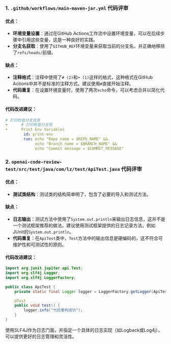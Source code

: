 ### 1. `.github/workflows/main-maven-jar.yml` 代码评审

#### 优点：
- **环境变量设置**：通过在GitHub Actions工作流中设置环境变量，可以在后续步骤中引用这些变量，这是一种良好的实践。
- **分支名获取**：使用了`GITHUB_REF`环境变量来获取当前的分支名，并正确地移除了`refs/heads/`前缀。

#### 缺点：
- **注释格式**：注释中使用了`# (2)`和`+ (1)`这样的格式，这种格式在GitHub Actions中并不是标准的注释方式。建议使用`#`直接开始注释。
- **代码重复**：在设置环境变量时，使用了两次`echo`命令，可以考虑合并以简化代码。

#### 代码改进建议：
```yaml
# 打印检查分支信息
-      # 打印检查分支信
+      Print Env Variables
        id: print-env
        run: echo "Repo name = $REPO_NAME" &&
             echo "Branch name = $BRANCH_NAME" &&
             echo "Commit message = $COMMIT_MESSAGE"
```

### 2. `openai-code-review-test/src/test/java/com/lz/test/ApiTest.java` 代码评审

#### 优点：
- **测试类结构**：测试类的结构简单明了，包含了必要的导入和测试方法。

#### 缺点：
- **日志输出**：测试方法中使用了`System.out.println`来输出日志信息，这并不是一个测试框架推荐的做法。建议使用测试框架提供的日志记录方法，例如JUnit的`System.out.println`。
- **代码重复**：在`ApiTest`类中，`Test`方法中的输出信息是硬编码的，这不符合可维护性和可测试性的原则。

#### 代码改进建议：
```java
import org.junit.jupiter.api.Test;
import org.slf4j.Logger;
import org.slf4j.LoggerFactory;

public class ApiTest {
    private static final Logger logger = LoggerFactory.getLogger(ApiTest.class);

    @Test
    public void test() {
        logger.info("代码重构成功");
    }
}
```

使用SLF4J作为日志门面，并指定一个具体的日志实现（如Logback或Log4j），可以提供更好的日志管理和灵活性。